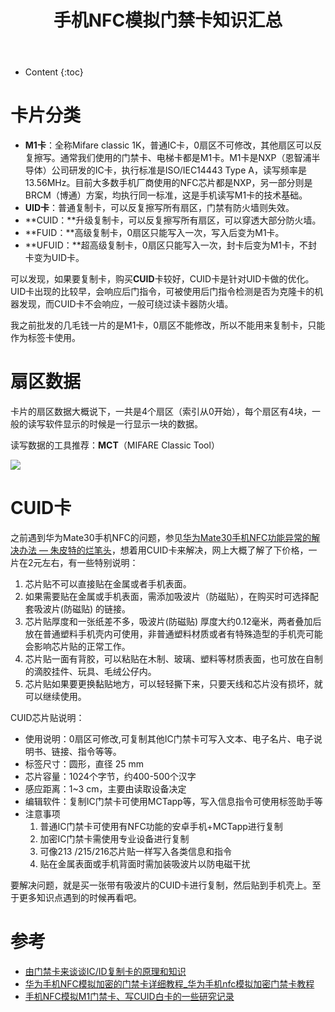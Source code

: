 ﻿---
layout:		post
category:	"sec"
title:		"手机NFC模拟门禁卡知识汇总"

tags:		[]
---
- Content
{:toc}


# 卡片分类

- **M1卡**：全称Mifare classic 1K，普通IC卡，0扇区不可修改，其他扇区可以反复擦写。通常我们使用的门禁卡、电梯卡都是M1卡。M1卡是NXP（恩智浦半导体）公司研发的IC卡，执行标准是ISO/IEC14443 Type A，读写频率是13.56MHz。目前大多数手机厂商使用的NFC芯片都是NXP，另一部分则是BRCM（博通）方案，均执行同一标准，这是手机读写M1卡的技术基础。
- **UID卡**：普通复制卡，可以反复擦写所有扇区，门禁有防火墙则失效。
- **CUID：**升级复制卡，可以反复擦写所有扇区，可以穿透大部分防火墙。
- **FUID：**高级复制卡，0扇区只能写入一次，写入后变为M1卡。
- **UFUID：**超高级复制卡，0扇区只能写入一次，封卡后变为M1卡，不封卡变为UID卡。



可以发现，如果要复制卡，购买**CUID**卡较好，CUID卡是针对UID卡做的优化。UID卡出现的比较早，会响应后门指令，可被使用后门指令检测是否为克隆卡的机器发现，而CUID卡不会响应，一般可绕过读卡器防火墙。

我之前批发的几毛钱一片的是M1卡，0扇区不能修改，所以不能用来复制卡，只能作为标签卡使用。

# 扇区数据

卡片的扇区数据大概说下，一共是4个扇区（索引从0开始），每个扇区有4块，一般的读写软件显示的时候是一行显示一块的数据。

读写数据的工具推荐：**MCT**（MIFARE Classic Tool）

![](https://pic2.zhimg.com/v2-828aacdf03f7bd6d15c9a8f565287421_r.jpg)

# CUID卡

之前遇到华为Mate30手机NFC的问题，参见[华为Mate30手机NFC功能异常的解决办法 — 朱皮特的烂笔头](https://zhupite.com/android/huawei-mate30-nfc.html)，想着用CUID卡来解决，网上大概了解了下价格，一片在2元左右，有一些特别说明：

1. 芯片贴不可以直接贴在金属或者手机表面。
2. 如果需要贴在金属或手机表面，需添加吸波片（防磁贴），在购买时可选择配套吸波片(防磁贴) 的链接。
3. 芯片贴厚度和一张纸差不多，吸波片(防磁贴) 厚度大约0.12毫米，两者叠加后放在普通塑料手机壳内可使用，非普通塑料材质或者有特殊造型的手机壳可能会影响芯片贴的正常工作。
4. 芯片贴一面有背胶，可以粘贴在木制、玻璃、塑料等材质表面，也可放在自制的滴胶挂件、玩具、毛绒公仔内。
5. 芯片贴如果要更换黏贴地方，可以轻轻撕下来，只要天线和芯片没有损坏，就可以继续使用。



CUID芯片贴说明：

- 使用说明：0扇区可修改,可复制其他IC门禁卡可写入文本、电子名片、电子说明书、链接、指令等等。
- 标签尺寸：圆形，直径 25 mm
- 芯片容量：1024个字节，约400-500个汉字
- 感应距离：1~3 cm，主要由读取设备决定
- 编辑软件：复制IC门禁卡可使用MCTapp等，写入信息指令可使用标签助手等
- 注意事项
  1. 普通IC门禁卡可使用有NFC功能的安卓手机+MCTapp进行复制
  2. 加密IC门禁卡需使用专业设备进行复制
  3. 可像213 /215/216芯片贴一样写入各类信息和指令
  4. 贴在金属表面或手机背面时需加装吸波片以防电磁干扰



要解决问题，就是买一张带有吸波片的CUID卡进行复制，然后贴到手机壳上。至于更多知识点遇到的时候再看吧。

# 参考

- [由门禁卡来谈谈IC/ID复制卡的原理和知识](https://zhuanlan.zhihu.com/p/654587508)
- [华为手机NFC模拟加密的门禁卡详细教程_华为手机nfc模拟加密门禁卡教程](https://blog.csdn.net/a1318321/article/details/105141863)
- [手机NFC模拟M1门禁卡、写CUID白卡的一些研究记录](https://cloud.tencent.com/developer/article/2032581)
